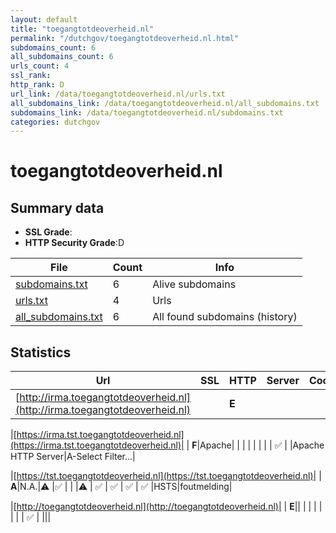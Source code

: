 ```yaml
---
layout: default
title: "toegangtotdeoverheid.nl"
permalink: "/dutchgov/toegangtotdeoverheid.nl.html"
subdomains_count: 6
all_subdomains_count: 6
urls_count: 4
ssl_rank: 
http_rank: D
url_link: /data/toegangtotdeoverheid.nl/urls.txt
all_subdomains_link: /data/toegangtotdeoverheid.nl/all_subdomains.txt
subdomains_link: /data/toegangtotdeoverheid.nl/subdomains.txt
categories: dutchgov
---
```



# toegangtotdeoverheid.nl
## Summary data


 - **SSL Grade**:
 - **HTTP Security Grade**:D


| File       | Count | Info |
|------------|-------|------|
|[subdomains.txt](/data/toegangtotdeoverheid.nl/subdomains.txt)|6|Alive subdomains|
|[urls.txt](/data/toegangtotdeoverheid.nl/urls.txt)|4|Urls|
|[all_subdomains.txt](/data/toegangtotdeoverheid.nl/all_subdomains.txt)|6|All found subdomains (history)|


## Statistics


| Url | SSL | HTTP | Server | Cookie | HSTS | CORS | CTO | CSP | XFO | XXP | RP |FP| Tech |Title |
|--------|-------|-------|------|------|------|------|------|------|------|------|------|------|------|------|
|[http://irma.toegangtotdeoverheid.nl](http://irma.toegangtotdeoverheid.nl)| | **E**|| | | | | | | | :white_check_mark: | |||


|[https://irma.tst.toegangtotdeoverheid.nl](https://irma.tst.toegangtotdeoverheid.nl)| | **F**|Apache| | | | | | | | :white_check_mark: | |Apache HTTP Server|A-Select Filter...|


|[https://tst.toegangtotdeoverheid.nl](https://tst.toegangtotdeoverheid.nl)| | **A**|N.A.|:warning: |:white_check_mark: | | |:warning: | :white_check_mark: | :white_check_mark: | :white_check_mark: | :white_check_mark: |HSTS|foutmelding|


|[http://toegangtotdeoverheid.nl](http://toegangtotdeoverheid.nl)| | **E**|| | | | | | | | :white_check_mark: | |||

